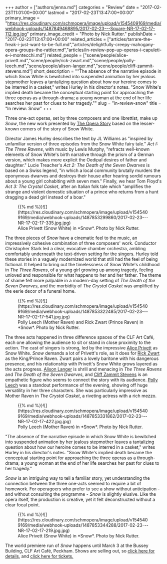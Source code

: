 +++
author = ["authors/jenna.md"]
categories = "Review"
date = "2017-02-23T11:01:00+00:00"
lastmod = "2017-02-23T13:47:00+00:00"
primary_image = "https://res.cloudinary.com/schmopera/image/upload/v1545409169/media/webhook-uploads/1487849468895/2017-02-23---Square-NR-17-02-17-112.jpg.jpg"
primary_image_credit = "Photo by Nick Rutter."
publishDate = "2017-02-23T13:47:00+00:00"
related_articles = ["articles/tarrare-the-freak-i-just-want-to-be-full.md","articles/delightfully-creepy-mahogany-opera-groups-the-rattler.md","articles/in-review-pop-up-operas-i-capuleti-e-i-montecchi.md"]
related_people = ["scene/people/alice-privett.md","scene/people/rick-zwart.md","scene/people/polly-leech.md","scene/people/alison-langer.md","scene/people/cliff-zammit-stevens.md"]
short_description = "&quot;The absence of the narrative episode in which Snow White is bewitched into suspended animation by her jealous stepmother leaves a tantalizing question about how our heroine comes to be interred in a casket,&quot; writes Hurley in his director&#039;s notes. &quot;Snow White&#039;s implied death became the conceptual starting point for approaching the three operas as a through-drama; a young woman at the end of her life searches her past for clues to her tragedy.&quot;"
slug = "in-review-snow"
title = "In review: Snow"
+++

Three one-act operas, set by three composers and one librettist, make up *Snow*, the new work presented by [The Opera Story](http://theoperastory.com/) based on the lesser-known corners of the story of Snow White.

Director James Hurley describes the text by JL Williams as "inspired by unfamiliar version of three episodes from the Snow White fairy tale." *Act I: The Three Ravens*, with music by Lewis Murphy, "refracts well-known elements of Snow White's birth narrative through the prism of a German version, which makes more explicit the Oedipal desires of father and daughter." Lucie Treacher's *Act 2: The Death of the Seven Dwarves* is based on a Swiss legend, "in which a local community brutally murders the eponymous dwarves and destroys their house after hearing sordid rumours about a young girl cohabiting with seven men." Finally, we hear Tom Floyd's *Act 3: The Crystal Casket*, after an Italian folk tale which "amplifies the strange and violent domestic situation of a prince who returns from a hunt dragging a dead girl instead of a boar."

<figure data-type="image">{{% md %}}![](https://res.cloudinary.com/schmopera/image/upload/v1545409169/media/webhook-uploads/1487853299860/2017-02-23---NR-17-02-17-335.jpg.jpg)
<figcaption>Alice Privett (Snow White) in *Snow*. Photo by Nick Rutter.</figcaption>
</figure>

The three pieces of *Snow* have a cinematic feel to the music, an impressively cohesive combination of three composers' work. Conductor Christopher Stark led a clear, evocative chamber orchestra, ambling comfortably underneath the text-driven setting for the singers. Hurley told these stories in a vaguely modernized world that still had the feel of being fictional. It helped to bring out the timelessness of Snow White's childhood in *The Three Ravens*, of a young girl growing up among tragedy, feeling unloved and responsible for what happens to her and her father. The theme of shame felt more palpable in a modern-day setting of *The Death of the Seven Dwarves*, and the morbidity of *The Crystal Casket* was amplified by the eerie decor of a funeral home.

<figure data-type="image">{{% md %}}![](https://res.cloudinary.com/schmopera/image/upload/v1545409169/media/webhook-uploads/1487853322485/2017-02-23---NR-17-02-17-541.jpg.jpg)
<figcaption>Polly Leech (Mother Raven) and Rick Zwart (Prince Raven) in *Snow*. Photo by Nick Rutter.</figcaption>
</figure>

The three acts happened in three difference spaces of the CLF Art Café, each one allowing the audience to sit or stand in close proximity to the action. The cast of singers is strong, led by the impressive [Alice Privett](/scene/people/alice-privett/) as Snow White. *Snow* demands a lot of Privett's role, as it does for [Rick Zwart](/scene/people/rick-zwart/) as the King/Prince Raven. Zwart pairs a lovely baritone with his dangerous presence, and his relationship with Privett's Snow White grows layered as the acts progress. [Alison Langer](/scene/people/alison-langer/) is shrill and menacing in *The Three Ravens* and *The Death of the Seven Dwarves*, and [Cliff Zammit Stevens](/scene/people/cliff-zammit-stevens/) is an empathetic figure who seems to connect the story with its audience. [Polly Leech](/scene/people/polly-leech/) was a standout performance of the evening, showing off huge versatility in her three characters. She was particularly impressive as Mother Raven in *The Crystal Casket*, a riveting actress with a rich mezzo.

<figure data-type="image">{{% md %}}![](https://res.cloudinary.com/schmopera/image/upload/v1545409169/media/webhook-uploads/1487853331862/2017-02-23---NR-17-02-17-422.jpg.jpg)
<figcaption>Polly Leech (Mother Raven) in *Snow*. Photo by Nick Rutter.</figcaption>
</figure>

"The absence of the narrative episode in which Snow White is bewitched into suspended animation by her jealous stepmother leaves a tantalizing question about how our heroine comes to be interred in a casket," writes Hurley in his director's notes. "Snow White's implied death became the conceptual starting point for approaching the three operas as a through-drama; a young woman at the end of her life searches her past for clues to her tragedy."

*Snow* is an intriguing way to tell a familiar story, yet understanding the connection between the three one-acts seemed to require a bit of homework. For operagoers who prefer to see a show without anticipation - and without consulting the programme - *Snow* is slightly elusive. Like the opera itself, the production is creative, yet it felt deconstructed without a clear focal point.

<figure data-type="image">{{% md %}}![](https://res.cloudinary.com/schmopera/image/upload/v1545409169/media/webhook-uploads/1487853344288/2017-02-23---NR-17-02-17-219.jpg.jpg)
<figcaption>Alice Privett (Snow White) in *Snow*. Photo by Nick Rutter.</figcaption>
</figure>

The world premiere run of *Snow* happens until March 3 at the Bussey Building, CLF Art Café, Peckham. Shows are selling out, so [click here for details](http://theoperastory.com/), and [click here for tickets.](https://www.tickettailor.com/all-tickets/23976/939b/ref/website/)
